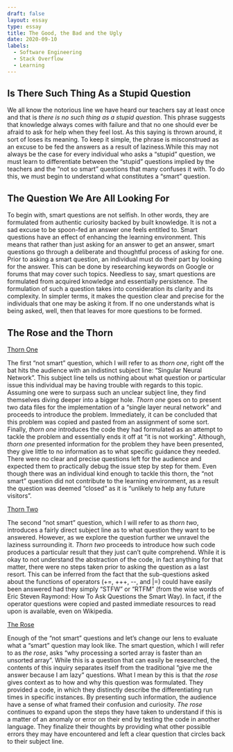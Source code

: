 ```yaml
---
draft: false
layout: essay
type: essay
title: The Good, the Bad and the Ugly
date: 2020-09-10
labels:
  - Software Engineering
  - Stack Overflow
  - Learning
---
```


## Is There Such Thing As a Stupid Question
We all know the notorious line we have heard our teachers say at least once and that is _there is no such thing as a stupid question_. This phrase suggests that knowledge always comes with failure and that no one should ever be afraid to ask for help when they feel lost. As this saying is thrown around, it sort of loses its meaning. To keep it simple, the phrase is misconstrued as an excuse to be fed the answers as a result of laziness.While this may not always be the case for every individual who asks a “stupid” question, we must learn to differentiate between the “stupid” questions implied by the teachers and the “not so smart” questions that many confuses it with. To do this, we must begin to understand what constitutes a “smart” question.

## The Question We Are All Looking For
To begin with, smart questions are not selfish. In other words, they are formulated from authentic curiosity backed by built knowledge. It is not a sad excuse to be spoon-fed an answer one feels entitled to. Smart questions have an effect of enhancing the learning environment. This means that rather than just asking for an answer to get an answer, smart questions go through a deliberate and thoughtful process of asking for one. Prior to asking a smart question, an individual must do their part by looking for the answer. This can be done by researching keywords on Google or forums that may cover such topics. Needless to say, smart questions are formulated from acquired knowledge and essentially persistence. The formulation of such a question takes into consideration its clarity and its complexity. In simpler terms, it makes the question clear and precise for the individuals that one may be asking it from. If no one understands what is being asked, well, then that leaves for more questions to be formed.

## The Rose and the Thorn
[Thorn One](https://stackoverflow.com/questions/3455660/single-layer-neural-network?answertab=votes#tab-top)

The first “not smart” question, which I will refer to as _thorn one_, right off the bat hits the audience with an indistinct subject line: “Singular Neural Network”. This subject line tells us nothing about what question or particular issue this individual may be having trouble with regards to this topic. Assuming one were to surpass such an unclear subject line, they find themselves diving deeper into a bigger hole. _Thorn one_ goes on to present two data files for the implementation of a “single layer neural network” and proceeds to introduce the problem. Immediately, it can be concluded that this problem was copied and pasted from an assignment of some sort. Finally, _thorn one_ introduces the code they had formulated as an attempt to tackle the problem and essentially ends it off at “it is not working”. Although, _thorn one_ presented information for the problem they have been presented, they give little to no information as to what specific guidance they needed. There were no clear and precise questions left for the audience and expected them to practically debug the issue step by step for them. Even though there was an individual kind enough to tackle this thorn, the “not smart” question did not contribute to the learning environment, as a result the question was deemed “closed” as it is “unlikely to help any future visitors”.

[Thorn Two](https://stackoverflow.com/questions/13519990/why-does-i-j-k-j-i-kk-i-j-11)

The second “not smart” question, which I will refer to as _thorn two_, introduces a fairly direct subject line as to what question they want to be answered. However, as we explore the question further we unravel the laziness surrounding it. _Thorn two_ proceeds to introduce how such code produces a particular result that they just can’t quite comprehend. While it is okay to not understand the abstraction of the code, in fact anything for that matter, there were no steps taken prior to asking the question as a last resort. This can be inferred from the fact that the sub-questions asked about the functions of  operators (+=, +++, --, and |=) could have easily been answered had they simply “STFW” or “RTFM” (from the wise words of Eric Steven Raymond: How To Ask Questions the Smart Way). In fact, if the operator questions were copied and pasted immediate resources to read upon is available, even on Wikipedia.

[The Rose](https://stackoverflow.com/questions/11227809/why-is-processing-a-sorted-array-faster-than-processing-an-unsorted-array)

Enough of the “not smart” questions and let’s change our lens to evaluate what a “smart” question may look like. The smart question, which I will refer to as _the rose_, asks “why processing a sorted array is faster than an unsorted array”. While this is a question that can easily be researched, the contents of this inquiry separates itself from the traditional “give me the answer because I am lazy” questions. What I mean by this is that _the rose_ gives context as to how and why this question was formulated. They provided a code, in which they distinctly describe the differentiating run times in specific instances. By presenting such information, the audience have a sense of what framed their confusion and curiosity. _The rose_ continues to expand upon the steps they have taken to understand if this is a matter of an anomaly or error on their end by testing the code in another language. They finalize their thoughts by providing what other possible errors they may have encountered and left a clear question that circles back to their subject line. 
